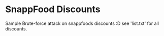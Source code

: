 # SnappFood Discounts
Sample Brute-force attack on snappfoods discounts :D
see 'list.txt' for all discounts.